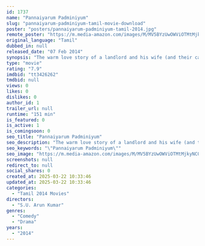 ```yaml
---
id: 1737
name: "Pannaiyarum Padminiyum"
slug: "pannaiyarum-padminiyum-tamil-movie-download"
poster: "posters/pannaiyarum-padminiyum-tamil-2014.jpg"
remote_poster: "https://m.media-amazon.com/images/M/MV5BYzUwOWViOTMtMjkyNC00YjhmLWI1NDMtNTAwYjg3ZDVlOWFjXkEyXkFqcGc@._V1_SX300.jpg"
original_language: "Tamil"
dubbed_in: null
released_date: "07 Feb 2014"
synopsis: "The warm love story of a landlord and his wife (and their car)."
type: "movie"
rating: "7.9"
imdbid: "tt3426262"
tmdbid: null
views: 0
likes: 0
dislikes: 0
author_id: 1
trailer_url: null
runtime: "151 min"
is_featured: 0
is_active: 1
is_comingsoon: 0
seo_title: "Pannaiyarum Padminiyum"
seo_description: "The warm love story of a landlord and his wife (and their car)."
seo_keywords: "\"Pannaiyarum Padminiyum\""
seo_image: "https://m.media-amazon.com/images/M/MV5BYzUwOWViOTMtMjkyNC00YjhmLWI1NDMtNTAwYjg3ZDVlOWFjXkEyXkFqcGc@._V1_SX300.jpg"
screenshots: null
redirect_to: null
social_shares: 0
created_at: 2025-03-22 10:33:46
updated_at: 2025-03-22 10:33:46
categories:
  - "Tamil 2014 Movies"
directors:
  - "S.U. Arun Kumar"
genres:
  - "Comedy"
  - "Drama"
years:
  - "2014"
---
```

